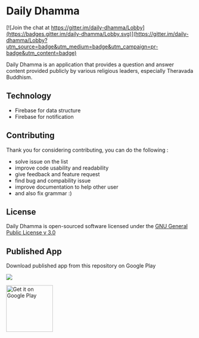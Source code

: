 # Daily Dhamma

[![Join the chat at https://gitter.im/daily-dhamma/Lobby](https://badges.gitter.im/daily-dhamma/Lobby.svg)](https://gitter.im/daily-dhamma/Lobby?utm_source=badge&utm_medium=badge&utm_campaign=pr-badge&utm_content=badge)

Daily Dhamma is an application that provides a question and answer content provided publicly by various religious leaders, especially Theravada Buddhism.

## Technology

- Firebase for data structure
- Firebase for notification 

## Contributing
Thank you for considering contributing, you can do the following : 

- solve issue on the list
- improve code usability and readability
- give feedback and feature request
- find bug and compability issue
- improve documentation to help other user
- and also fix grammar :)

## License
Daily Dhamma is open-sourced software licensed under the [GNU General Public License v 3.0
](https://github.com/martiendt/daily-dhamma/blob/master/LICENSE)

## Published App
Download published app from this repository on Google Play

![](http://res.cloudinary.com/martiendt/image/upload/c_scale,h_540/v1489190348/Screen_Shot_2017-03-11_at_6.44.37_AM_dijdaq.png)

<a href='https://play.google.com/store/apps/details?id=red.point.dailydhamma&hl=en&pcampaignid=MKT-Other-global-all-co-prtnr-py-PartBadge-Mar2515-1'>
<img width="125px" alt='Get it on Google Play' src='https://play.google.com/intl/en_us/badges/images/generic/en_badge_web_generic.png'/>
</a>
